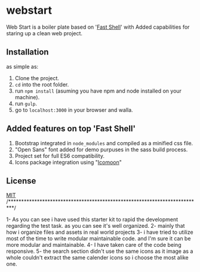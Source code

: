 # webstart
Web Start is a boiler plate based on '[Fast Shell](https://hosseinkarami.com/fastshell/)' with Added capabilities 
for staring up a clean web project.

## Installation
as simple as:
1. Clone the project.
2. `cd` into the root folder.
3. run `npm install` (asuming you have npm and node installed on your machine).
4. run `gulp`.
5. go to `localhost:3000` in your browser and walla.

## Added features on top 'Fast Shell'
1. Bootstrap integrated in `node_modules` and compiled as a minified css file.
2. "Open Sans" font added for demo purpuses in the sass build process.
3. Project set for full ES6 compatibility. 
4. Icons package integration using "[Icomoon](https://icomoon.io/app)" 

## License
[MIT](https://github.com/verybluebot/webstart/blob/master/LICENSE.md)
/**************************************************************************/


1- As you can see i have used this starter kit to rapid the development regarding the test task. 
as you can see it's well organized.
2- mainly that how i organize files and assets in real world projects
3- i have tried to utilize most of the time to write modular maintainable code. and I'm sure it can be more modular and maintainable.
4- I have taken care of the code being responsive.
5- the search section didn't use the same icons as it image as a whole couldn't extract the same calender icons so i choose the most alike one.

